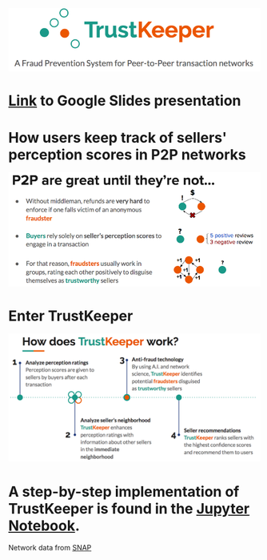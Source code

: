 ![Logo](img/TK_logo.png)


# [Link](https://docs.google.com/presentation/d/1TplnPlDbdKjA-SrWjFvGGwRKYZulaMy5LTtwBinsyNY/edit?usp=sharing) to Google Slides presentation

# How users keep track of sellers' perception scores in P2P networks

![Score](img/TK_rating.png)

# Enter TrustKeeper

![How](img/TK_how.png)

# A step-by-step implementation of TrustKeeper is found in the [Jupyter Notebook](https://github.com/Jhird/TrustKeeper/blob/master/TrustKeeper_Bitcoin.ipynb).

Network data from [SNAP](http://snap.stanford.edu/data/index.html)

